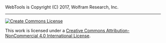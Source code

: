 WebTools is Copyright (C) 2017, Wolfram Research, Inc.

---

[![Create Commons License](https://i.creativecommons.org/l/by-nc/4.0/88x31.png)](http://creativecommons.org/licenses/by-nc/4.0/)


This work is licensed under a [Creative Commons Attribution-NonCommercial 4.0 International License](http://creativecommons.org/licenses/by-nc/4.0/).

